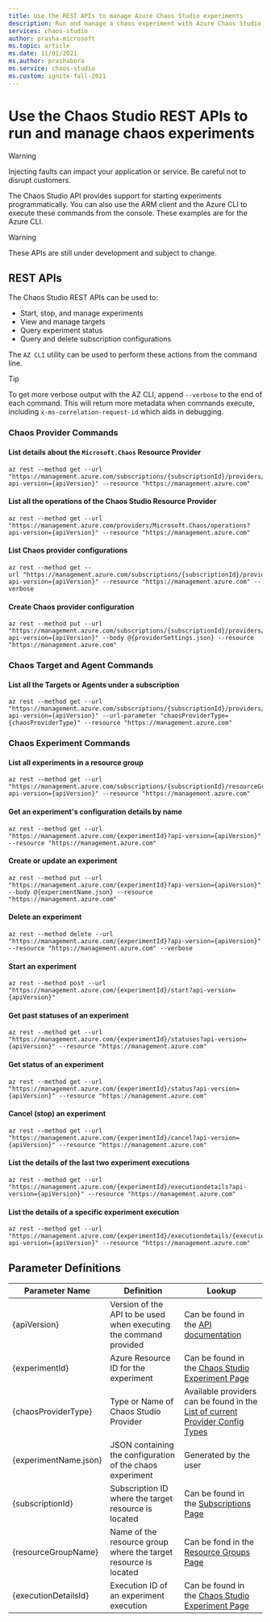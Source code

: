 ```yaml
---
title: Use the REST APIs to manage Azure Chaos Studio experiments
description: Run and manage a chaos experiment with Azure Chaos Studio using REST APIs.
services: chaos-studio
author: prasha-microsoft 
ms.topic: article
ms.date: 11/01/2021
ms.author: prashabora
ms.service: chaos-studio
ms.custom: ignite-fall-2021
---
```


# Use the Chaos Studio REST APIs to run and manage chaos experiments

> [!WARNING]
> Injecting faults can impact your application or service. Be careful not to disrupt customers.  

The Chaos Studio API provides support for starting experiments programmatically. You can also use the ARM client and the Azure CLI to execute these commands from the console. These examples are for the Azure CLI.

> [!Warning]
> These APIs are still under development and subject to change.

## REST APIs

The Chaos Studio REST APIs can be used to:
* Start, stop, and manage experiments
* View and manage targets
* Query experiment status
* Query and delete subscription configurations

The `AZ CLI` utility can be used to perform these actions from the command line.

> [!TIP]
> To get more verbose output with the AZ CLI, append `--verbose` to the end of each command. This will return more metadata when commands execute, including `x-ms-correlation-request-id` which aids in debugging.

### Chaos Provider Commands

#### List details about the `Microsoft.Chaos` Resource Provider

```azurecli
az rest --method get --url "https://management.azure.com/subscriptions/{subscriptionId}/providers/Microsoft.Chaos?api-version={apiVersion}" --resource "https://management.azure.com"
```

#### List all the operations of the Chaos Studio Resource Provider

```azurecli
az rest --method get --url "https://management.azure.com/providers/Microsoft.Chaos/operations?api-version={apiVersion}" --resource "https://management.azure.com"
```

#### List Chaos provider configurations

```azurecli
az rest --method get --url "https://management.azure.com/subscriptions/{subscriptionId}/providers/microsoft.chaos/chaosProviderConfigurations/?api-version={apiVersion}" --resource "https://management.azure.com" --verbose 
```

#### Create Chaos provider configuration

```azurecli
az rest --method put --url "https://management.azure.com/subscriptions/{subscriptionId}/providers/microsoft.chaos/chaosProviderConfigurations/{chaosProviderType}?api-version={apiVersion}" --body @{providerSettings.json} --resource "https://management.azure.com"
```

### Chaos Target and Agent Commands

#### List all the Targets or Agents under a subscription

```azurecli
az rest --method get --url "https://management.azure.com/subscriptions/{subscriptionId}/providers/Microsoft.Chaos/chaosTargets/?api-version={apiVersion}" --url-parameter "chaosProviderType={chaosProviderType}" --resource "https://management.azure.com"
```

### Chaos Experiment Commands

#### List all experiments in a resource group

```azurecli
az rest --method get --url "https://management.azure.com/subscriptions/{subscriptionId}/resourceGroups/{resourceGroupName}/providers/Microsoft.Chaos/chaosExperiments?api-version={apiVersion}" --resource "https://management.azure.com"
```

#### Get an experiment's configuration details by name

```azurecli
az rest --method get --url "https://management.azure.com/{experimentId}?api-version={apiVersion}" --resource "https://management.azure.com"
```

#### Create or update an experiment

```azurecli
az rest --method put --url "https://management.azure.com/{experimentId}?api-version={apiVersion}" --body @{experimentName.json} --resource "https://management.azure.com"
```

#### Delete an experiment

```azurecli
az rest --method delete --url "https://management.azure.com/{experimentId}?api-version={apiVersion}" --resource "https://management.azure.com" --verbose
```

#### Start an experiment

```azurecli
az rest --method post --url "https://management.azure.com/{experimentId}/start?api-version={apiVersion}"
```

#### Get past statuses of an experiment

```azurecli
az rest --method get --url "https://management.azure.com/{experimentId}/statuses?api-version={apiVersion}" --resource "https://management.azure.com"
```

#### Get status of an experiment

```azurecli
az rest --method get --url "https://management.azure.com/{experimentId}/status?api-version={apiVersion}" --resource "https://management.azure.com"
```

#### Cancel (stop) an experiment

```azurecli
az rest --method get --url "https://management.azure.com/{experimentId}/cancel?api-version={apiVersion}" --resource "https://management.azure.com"
```

#### List the details of the last two experiment executions

```azurecli
az rest --method get --url "https://management.azure.com/{experimentId}/executiondetails?api-version={apiVersion}" --resource "https://management.azure.com"
```

#### List the details of a specific experiment execution

```azurecli
az rest --method get --url "https://management.azure.com/{experimentId}/executiondetails/{executionDetailsId}?api-version={apiVersion}" --resource "https://management.azure.com"
```

## Parameter Definitions

| Parameter Name | Definition | Lookup |
| --- | --- | --- |
| {apiVersion} | Version of the API to be used when executing the command provided | Can be found in the [API documentation](/rest/api/chaosstudio/) |
| {experimentId} | Azure Resource ID for the experiment | Can be found in the [Chaos Studio Experiment Page](https://portal.azure.com/#blade/HubsExtension/BrowseResource/resourceType/Microsoft.chaos%2Fchaosexperiments) |
| {chaosProviderType} | Type or Name of Chaos Studio Provider | Available providers can be found in the [List of current Provider Config Types](chaos-studio-fault-providers.md) |
| {experimentName.json} | JSON containing the configuration of the chaos experiment | Generated by the user |
| {subscriptionId} | Subscription ID where the target resource is located | Can be found in the [Subscriptions Page](https://portal.azure.com/#blade/Microsoft_Azure_Billing/SubscriptionsBlade) |
| {resourceGroupName} | Name of the resource group where the target resource is located | Can be fond in the [Resource Groups Page](https://portal.azure.com/#blade/HubsExtension/BrowseResourceGroups) |
| {executionDetailsId} | Execution ID of an experiment execution | Can be found in the [Chaos Studio Experiment Page](https://portal.azure.com/#blade/HubsExtension/BrowseResource/resourceType/Microsoft.chaos%2Fchaosexperiments) |
